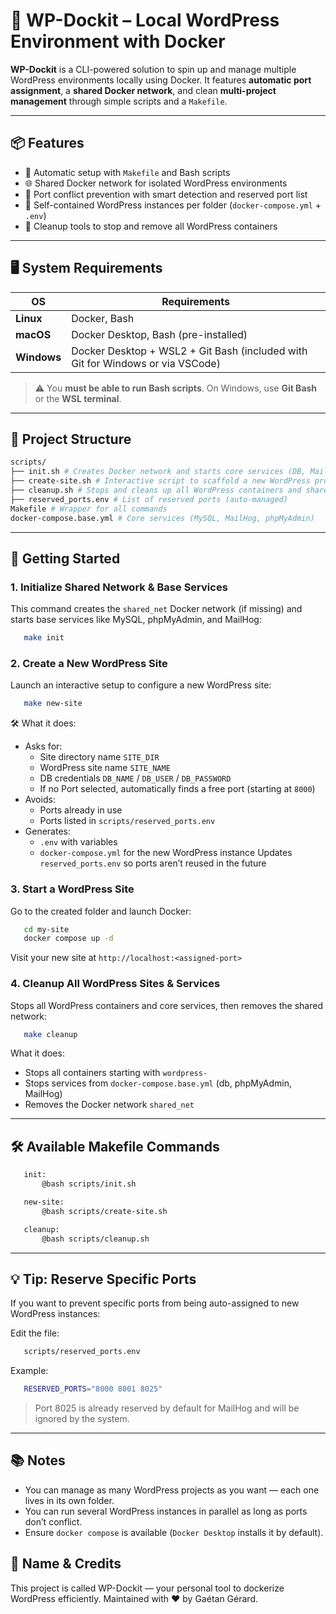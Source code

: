 # 🐳 WP-Dockit – Local WordPress Environment with Docker

**WP-Dockit** is a CLI-powered solution to spin up and manage multiple WordPress environments locally using Docker.
It features **automatic port assignment**, a **shared Docker network**, and clean **multi-project management** through simple scripts and a `Makefile`.

---

## 📦 Features

- 🔧 Automatic setup with `Makefile` and Bash scripts
- 🌐 Shared Docker network for isolated WordPress environments
- 🔁 Port conflict prevention with smart detection and reserved port list
- 📂 Self-contained WordPress instances per folder (`docker-compose.yml` + `.env`)
- 🧹 Cleanup tools to stop and remove all WordPress containers

---

## 🖥️ System Requirements

| OS        | Requirements                                                                 |
|-----------|-------------------------------------------------------------------------------|
| **Linux** | Docker, Bash                                                                 |
| **macOS** | Docker Desktop, Bash (pre-installed)                                         |
| **Windows** | Docker Desktop + WSL2 + Git Bash (included with Git for Windows or via VSCode) |

> ⚠️ You **must be able to run Bash scripts**. On Windows, use **Git Bash** or the **WSL terminal**.

---

## 📁 Project Structure



```bash
scripts/
├── init.sh # Creates Docker network and starts core services (DB, MailHog, phpMyAdmin)
├── create-site.sh # Interactive script to scaffold a new WordPress project
├── cleanup.sh # Stops and cleans up all WordPress containers and shared services
├── reserved_ports.env # List of reserved ports (auto-managed)
Makefile # Wrapper for all commands
docker-compose.base.yml # Core services (MySQL, MailHog, phpMyAdmin)
```

---

## 🚀 Getting Started

### 1. Initialize Shared Network & Base Services

This command creates the `shared_net` Docker network (if missing) and starts base services like MySQL, phpMyAdmin, and MailHog:


```bash
   make init
```

### 2. Create a New WordPress Site
Launch an interactive setup to configure a new WordPress site:

```bash
   make new-site
```

🛠 What it does:
- Asks for:
   - Site directory name `SITE_DIR`
   - WordPress site name `SITE_NAME`
   - DB credentials `DB_NAME` / `DB_USER` / `DB_PASSWORD`
   - If no Port selected, automatically finds a free port (starting at `8000`)
- Avoids:
   - Ports already in use
   - Ports listed in `scripts/reserved_ports.env`
- Generates:
   - `.env` with variables
   - `docker-compose.yml` for the new WordPress instance
Updates `reserved_ports.env` so ports aren’t reused in the future

### 3. Start a WordPress Site

Go to the created folder and launch Docker:

```bash
   cd my-site
   docker compose up -d
```
Visit your new site at `http://localhost:<assigned-port>`

### 4. Cleanup All WordPress Sites & Services

Stops all WordPress containers and core services, then removes the shared network:

```bash
   make cleanup
```

What it does:

- Stops all containers starting with `wordpress-`
- Stops services from `docker-compose.base.yml` (db, phpMyAdmin, MailHog)
- Removes the Docker network `shared_net`

---

## 🛠 Available Makefile Commands
```bash
   init:
	   @bash scripts/init.sh

   new-site:
	   @bash scripts/create-site.sh

   cleanup:
	   @bash scripts/cleanup.sh
```

---

## 💡 Tip: Reserve Specific Ports
If you want to prevent specific ports from being auto-assigned to new WordPress instances:

Edit the file:
```bash
   scripts/reserved_ports.env
```

Example:

```bash
   RESERVED_PORTS="8000 8001 8025"
```
> Port 8025 is already reserved by default for MailHog and will be ignored by the system.

---

## 📚 Notes
- You can manage as many WordPress projects as you want — each one lives in its own folder.
- You can run several WordPress instances in parallel as long as ports don’t conflict.
- Ensure `docker compose` is available (`Docker Desktop` installs it by default).

## 🧠 Name & Credits
This project is called WP-Dockit — your personal tool to dockerize WordPress efficiently.
Maintained with ❤️ by Gaétan Gérard.